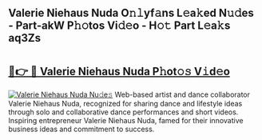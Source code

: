 ## Valerie Niehaus Nuda O𝚗𝚕yf𝚊ns L𝚎a𝚔ed N𝚞𝚍es - Part-akW P𝚑𝚘tos Vi𝚍𝚎o - H𝚘𝚝 Part L𝚎a𝚔s aq3Zs

# <h2><a href="http://kf2xoqg.oniu.top/?m=Valerie+Niehaus+Nuda">🔗👉 🔴 Valerie Niehaus Nuda P𝚑ot𝚘𝚜 V𝚒d𝚎o</a></h2>

[![Valerie Niehaus Nuda Nu𝚍e𝚜](https://i.imgur.com/0qMVB7G.gif)](http://kf2xoqg.oniu.top/?m=Valerie+Niehaus+Nuda)
Web-based artist and dance collaborator Valerie Niehaus Nuda, recognized for sharing dance and lifestyle ideas through solo and collaborative dance performances and short videos. Inspiring entrepreneur Valerie Niehaus Nuda, famed for their innovative business ideas and commitment to success.  
